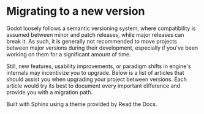 # Migrating to a new version

Godot loosely follows a semantic versioning system, where compatibility is
assumed between minor and patch releases, while major releases can break it.
As such, it is generally not recommended to move projects between major
versions during their development, especially if you've been working on them
for a significant amount of time.

Still, new features, usability improvements, or paradigm shifts in engine's
internals may incentivize you to upgrade. Below is a list of articles that
should assist you when upgrading your project between versions. Each article
would try its best to document every important difference and provide you with
a migration path.

Built with Sphinx using a theme provided by Read the Docs.

